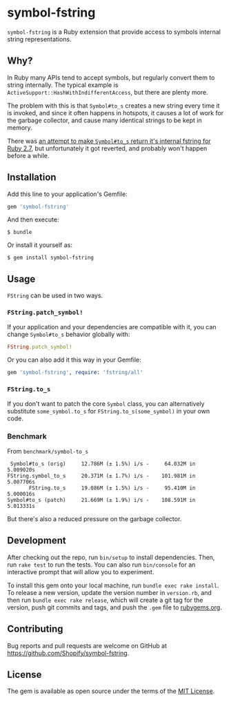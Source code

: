 # symbol-fstring

`symbol-fstring` is a Ruby extension that provide access to symbols internal string representations.

## Why?

In Ruby many APIs tend to accept symbols, but regularly convert them to string internally. The typical example is
`ActiveSupport::HashWithIndifferentAccess`, but there are plenty more.

The problem with this is that `Symbol#to_s` creates a new string every time it is invoked, and since it often happens
in hotspots, it causes a lot of work for the garbage collector, and cause many identical strings to be kept in memory.

There was [an attempt to make `Symbol#to_s` return it's internal fstring for Ruby 2.7](https://bugs.ruby-lang.org/issues/16150),
but unfortunately it got reverted, and probably won't happen before a while.

## Installation

Add this line to your application's Gemfile:

```ruby
gem 'symbol-fstring'
```

And then execute:

    $ bundle

Or install it yourself as:

    $ gem install symbol-fstring

## Usage

`FString` can be used in two ways. 

### `FString.patch_symbol!`

If your application and your dependencies are compatible with it, you can change `Symbol#to_s` behavior globally with:

```ruby
FString.patch_symbol!
```

Or you can also add it this way in your Gemfile:

```ruby
gem 'symbol-fstring', require: 'fstring/all'
```

### `FString.to_s`

If you don't want to patch the core `Symbol` class, you can alternatively substitute `some_symbol.to_s` for
`FString.to_s(some_symbol)` in your own code.

### Benchmark

From `benchmark/symbol-to_s`

```
 Symbol#to_s (orig)     12.786M (± 1.5%) i/s -     64.032M in   5.009020s
FString.symbol_to_s     20.371M (± 1.7%) i/s -    101.981M in   5.007706s
       FString.to_s     19.086M (± 1.5%) i/s -     95.410M in   5.000016s
Symbol#to_s (patch)     21.669M (± 1.9%) i/s -    108.591M in   5.013331s
```

But there's also a reduced pressure on the garbage collector.

## Development

After checking out the repo, run `bin/setup` to install dependencies. Then, run `rake test` to run the tests. You can also run `bin/console` for an interactive prompt that will allow you to experiment.

To install this gem onto your local machine, run `bundle exec rake install`. To release a new version, update the version number in `version.rb`, and then run `bundle exec rake release`, which will create a git tag for the version, push git commits and tags, and push the `.gem` file to [rubygems.org](https://rubygems.org).

## Contributing

Bug reports and pull requests are welcome on GitHub at https://github.com/Shopify/symbol-fstring.

## License

The gem is available as open source under the terms of the [MIT License](https://opensource.org/licenses/MIT).
